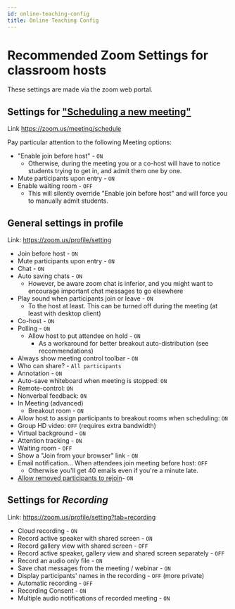```yaml
---
id: online-teaching-config
title: Online Teaching Config
---
```


# Recommended Zoom Settings for classroom hosts

These settings are made via the zoom web portal.

## Settings for ["Scheduling a new meeting"](https://zoom.us/meeting/schedule)

Link https://zoom.us/meeting/schedule

Pay particular attention to the following Meeting options:

- "Enable join before host" - `ON`
  - Otherwise, during the meeting you or a co-host will have to notice students trying to get in, and admit them one by one.
- Mute participants upon entry - `ON`
- Enable waiting room - `OFF`
  - This will silently override "Enable join before host" and will force you to manually admit students.

## General settings in profile

Link: https://zoom.us/profile/setting

- Join before host - `ON`
- Mute participants upon entry - `ON`
- Chat - `ON`
- Auto saving chats - `ON`
  - However, be aware zoom chat is inferior, and you might want to encourage important chat messages to go elsewhere
- Play sound when participants join or leave - `ON`
  - To the host at least. This can be turned off during the meeting (at least with desktop client)
- Co-host - `ON`
- Polling - `ON`
  - Allow host to put attendee on hold - `ON`
    - As a workaround for better breakout auto-distribution (see recommendations)
- Always show meeting control toolbar - `ON`
- Who can share? - `All participants`
- Annotation - `ON`
- Auto-save whiteboard when meeting is stopped: `ON`
- Remote-control: `ON`
- Nonverbal feedback: `ON`
- In Meeting (advanced)
  - Breakout room - `ON`
- Allow host to assign participants to breakout rooms when scheduling: `ON`
- Group HD video: `OFF` (requires extra bandwidth)
- Virtual background - `ON`
- Attention tracking - `ON`
- Waiting room - `OFF`
- Show a "Join from your browser" link - `ON`
- Email notification... When attendees join meeting before host: `OFF`
  - Otherwise you'll get 40 emails even if you're a minute late.
- [Allow removed participants to rejoin](https://support.zoom.us/hc/en-us/articles/360021851371-Allowing-Removed-Participants-or-Panelists-to-Rejoin)- `ON`

## Settings for _Recording_

Link: https://zoom.us/profile/setting?tab=recording

- Cloud recording - `ON`
- Record active speaker with shared screen - `ON`
- Record gallery view with shared screen - `OFF`
- Record active speaker, gallery view and shared screen separately - `OFF`
- Record an audio only file - `ON`
- Save chat messages from the meeting / webinar - `ON`
- Display participants' names in the recording - `OFF` (more private)
- Automatic recording - `OFF`
- Recording Consent - `ON`
- Multiple audio notifications of recorded meeting - `ON`

